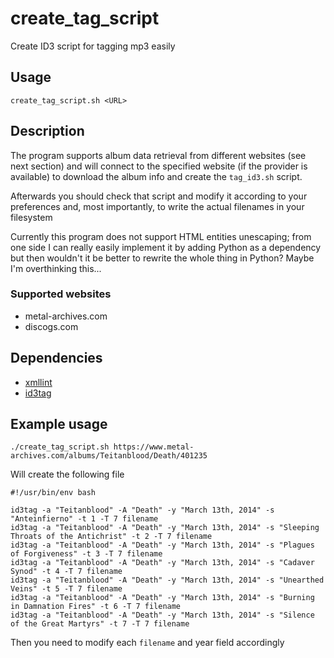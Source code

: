 
# create_tag_script

Create ID3 script for tagging mp3 easily

## Usage

```create_tag_script.sh <URL>```

## Description

The program supports album data retrieval from different websites (see next
section) and will connect to the specified website (if the provider is
available) to download the album info and create the ```tag_id3.sh``` script.

Afterwards you should check that script and modify it according to your
preferences and, most importantly, to write the actual filenames in your
filesystem

Currently this program does not support HTML entities unescaping; from one side
I can really easily implement it by adding Python as a dependency but then
wouldn't it be better to rewrite the whole thing in Python? Maybe I'm
overthinking this...

### Supported websites

* metal-archives.com
* discogs.com

## Dependencies

* [xmllint](https://linux.die.net/man/1/xmllint)
* [id3tag](https://man.archlinux.org/man/id3tag.1.en)

## Example usage

```./create_tag_script.sh https://www.metal-archives.com/albums/Teitanblood/Death/401235```

Will create the following file


    #!/usr/bin/env bash
    
    id3tag -a "Teitanblood" -A "Death" -y "March 13th, 2014" -s "Anteinfierno" -t 1 -T 7 filename
    id3tag -a "Teitanblood" -A "Death" -y "March 13th, 2014" -s "Sleeping Throats of the Antichrist" -t 2 -T 7 filename
    id3tag -a "Teitanblood" -A "Death" -y "March 13th, 2014" -s "Plagues of Forgiveness" -t 3 -T 7 filename
    id3tag -a "Teitanblood" -A "Death" -y "March 13th, 2014" -s "Cadaver Synod" -t 4 -T 7 filename
    id3tag -a "Teitanblood" -A "Death" -y "March 13th, 2014" -s "Unearthed Veins" -t 5 -T 7 filename
    id3tag -a "Teitanblood" -A "Death" -y "March 13th, 2014" -s "Burning in Damnation Fires" -t 6 -T 7 filename
    id3tag -a "Teitanblood" -A "Death" -y "March 13th, 2014" -s "Silence of the Great Martyrs" -t 7 -T 7 filename

Then you need to modify each ```filename``` and year field accordingly

